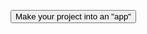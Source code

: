 <button title="Make your project into an app (this requires the shortcuts app)" type="button" onclick="if(document.getElementById('turtorial') .style.display=='none') {document.getElementById('turtorial') .style.display=''}else{document.getElementById('turtorial') .style.display='none'}">Make your project into an "app"</button>
<div id="turtorial" style="display:none">

  
Invented by Awesome_e. Text by Dog Icing.
<br>
<img src="1D26888C-553A-49E6-98E9-8A218D7D9453.jpeg" alt="img">
<br>
<ul> 
  <li>First, open the shortcuts app and create a new shortcut.</li>
  <br>
<li>Next, open "Web", scroll down to safari.</li>
  <br>
<li>Now, select either show webpage or open URLs.</li>
  <br>
<li>Open Hopscotch and find the project you want in your home screen.</li>
  <br>
<li>Then, press paste to paste the url of your project.</li>
  <br>
<li>Press the three dots next to the title, fill in the names, select an icon and press "add".</li>
  <br>
<li>And Done!</li>
</ul>


</div>
